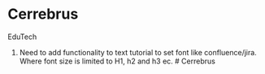 # Cerrebrus
EduTech
1. Need to add functionality to text tutorial to set font like confluence/jira. Where font size is limited to H1, h2 and h3 ec. # Cerrebrus
